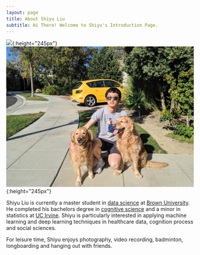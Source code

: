 ```yaml
---
layout: page
title: About Shiyu Liu
subtitle: Hi There! Welcome to Shiyu's Introduction Page.
---
```



![](/img/cover.JPG){:height="245px"}    ![](/img/dogs.jpg){:height="245px"}


Shiyu Liu is currently a master student in [data science](dsi.brown.edu) at [Brown University](http://brown.edu). He completed his bachelors degree in [cognitive science](https://www.cogsci.uci.edu/) and a minor in statistics at [UC Irvine](http://uci.edu). Shiyu is particularly interested in applying machine learning and deep learning techniques in healthcare data, cognition process and social sciences. 

For leisure time, Shiyu enjoys photography, video recording, badminton, longboarding and hanging out with friends.



<script type="text/javascript" src="//rf.revolvermaps.com/0/0/6.js?i=5r3v0e1klp6&amp;m=0&amp;c=007eff&amp;cr1=ffc000&amp;f=arial&amp;l=0&amp;rs=30&amp;as=30" async="async"></script>
